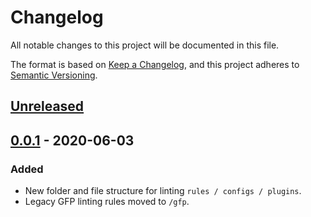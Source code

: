 # Changelog

All notable changes to this project will be documented in this file.

The format is based on [Keep a Changelog](https://keepachangelog.com/en/1.0.0/),
and this project adheres to [Semantic Versioning](https://semver.org/spec/v2.0.0.html).

## [Unreleased]

## [0.0.1] - 2020-06-03

### Added

-   New folder and file structure for linting `rules / configs / plugins`.
-   Legacy GFP linting rules moved to `/gfp`.

[unreleased]: https://github.com/mrgreentech/eslint-config-gametek/compare/v1.0.0...HEAD
[0.0.1]: https://github.com/mrgreentech/eslint-config-gametek/releases/tag/v0.0.1
